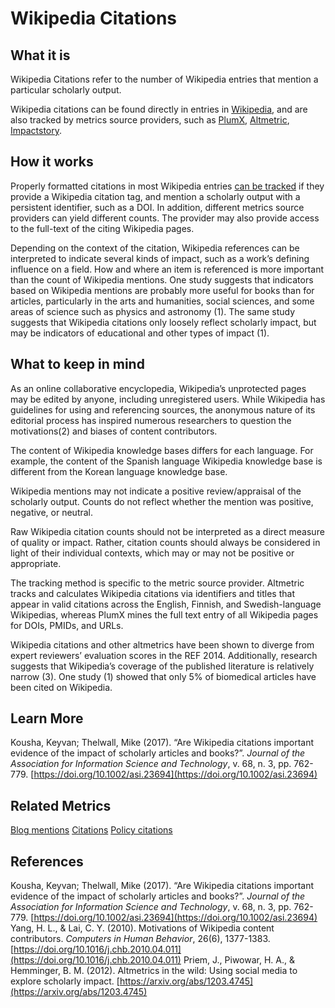 # Wikipedia Citations

## What it is

Wikipedia Citations refer to the number of Wikipedia entries that mention a particular scholarly output. 

Wikipedia citations can be found directly in entries in [Wikipedia](http://wikipedia.org/), and are also tracked by metrics source providers, such as [PlumX](http://plumanalytics.com/), [Altmetric](http://altmetric.com/), [Impactstory](http://impactstory.org/).


## How it works

Properly formatted citations in most Wikipedia entries [can be tracked](https://help.altmetric.com/support/solutions/articles/6000235982-wikipedia) if they provide a Wikipedia citation tag, and mention a scholarly output with a persistent identifier, such as a DOI. In addition, different metrics source providers can yield different counts. The provider may also provide access to the full-text of the citing Wikipedia pages.

Depending on the context of the citation, Wikipedia references can be interpreted to indicate several kinds of impact, such as a work’s defining influence on a field. How and where an item is referenced is more important than the count of Wikipedia mentions. One study suggests that indicators based on Wikipedia mentions are probably more useful for books than for articles, particularly in the arts and humanities, social sciences, and some areas of science such as physics and astronomy (1). The same study suggests that Wikipedia citations only loosely reflect scholarly impact, but may be indicators of educational and other types of impact (1).


## What to keep in mind

As an online collaborative encyclopedia, Wikipedia’s unprotected pages may be edited by anyone, including unregistered users. While Wikipedia has guidelines for using and referencing sources, the anonymous nature of its editorial process has inspired numerous researchers to question the motivations(2) and biases of content contributors. 

The content of Wikipedia knowledge bases differs for each language. For example, the content of the Spanish language Wikipedia knowledge base is different from the Korean language knowledge base.

Wikipedia mentions may not indicate a positive review/appraisal of the scholarly output. Counts do not reflect whether the mention was positive, negative, or neutral. 

Raw Wikipedia citation counts should not be interpreted as a direct measure of quality or impact. Rather, citation counts should always be considered in light of their individual contexts, which may or may not be positive or appropriate. 

The tracking method is specific to the metric source provider. Altmetric tracks and calculates Wikipedia citations via identifiers and titles that appear in valid citations across the English, Finnish, and Swedish-language Wikipedias, whereas PlumX mines the full text entry of all Wikipedia pages for DOIs, PMIDs, and URLs.

Wikipedia citations and other altmetrics have been shown to diverge from expert reviewers’ evaluation scores in the REF 2014. Additionally, research suggests that Wikipedia’s coverage of the published literature is relatively narrow (3). One study (1) showed that only 5% of biomedical articles have been cited on Wikipedia.

## Learn More

Kousha, Keyvan; Thelwall, Mike (2017). “Are Wikipedia citations important evidence of the impact of scholarly articles and books?”. *Journal of the Association for Information Science and Technology*, v. 68, n. 3, pp. 762-779. [https://doi.org/10.1002/asi.23694](https://doi.org/10.1002/asi.23694)


## Related Metrics

[Blog mentions]()
[Citations]()
[Policy citations]()


## References

Kousha, Keyvan; Thelwall, Mike (2017). “Are Wikipedia citations important evidence of the impact of scholarly articles and books?”. *Journal of the Association for Information Science and Technology*, v. 68, n. 3, pp. 762-779. [https://doi.org/10.1002/asi.23694](https://doi.org/10.1002/asi.23694)
Yang, H. L., & Lai, C. Y. (2010). Motivations of Wikipedia content contributors. *Computers in Human Behavior*, 26(6), 1377-1383. [https://doi.org/10.1016/j.chb.2010.04.011](https://doi.org/10.1016/j.chb.2010.04.011) 
Priem, J., Piwowar, H. A., & Hemminger, B. M. (2012). Altmetrics in the wild: Using social media to explore scholarly impact. [https://arxiv.org/abs/1203.4745](https://arxiv.org/abs/1203.4745)

